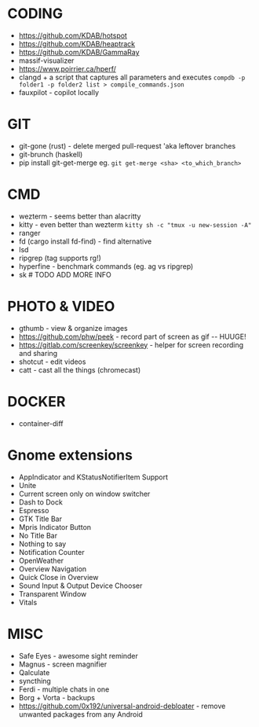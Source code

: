 # CODING

* https://github.com/KDAB/hotspot
* https://github.com/KDAB/heaptrack
* https://github.com/KDAB/GammaRay
* massif-visualizer
* https://www.poirrier.ca/hperf/
* clangd + a script that captures all parameters and executes `compdb -p folder1 -p folder2 list > compile_commands.json`
* fauxpilot - copilot locally

# GIT

* git-gone (rust) - delete merged pull-request 'aka leftover branches
* git-brunch (haskell)
* pip install git-get-merge eg. `git get-merge <sha> <to_which_branch>`

# CMD

* wezterm - seems better than alacritty
* kitty - even better than wezterm `kitty sh -c "tmux -u new-session -A"`
* ranger
* fd (cargo install fd-find) - find alternative
* lsd
* ripgrep (tag supports rg!)
* hyperfine - benchmark commands (eg. ag vs ripgrep)
* sk # TODO ADD MORE INFO

# PHOTO & VIDEO

* gthumb - view & organize images
* https://github.com/phw/peek - record part of screen as gif  -- HUUGE!
* https://gitlab.com/screenkey/screenkey - helper for screen recording and sharing
* shotcut - edit videos
* catt - cast all the things (chromecast)

# DOCKER
* container-diff

# Gnome extensions
* AppIndicator and KStatusNotifierItem Support
* Unite
* Current screen only on window switcher 
* Dash to Dock
* Espresso
* GTK Title Bar
* Mpris Indicator Button
* No Title Bar
* Nothing to say
* Notification Counter
* OpenWeather
* Overview Navigation
* Quick Close in Overview
* Sound Input & Output Device Chooser
* Transparent Window
* Vitals

# MISC
* Safe Eyes - awesome sight reminder
* Magnus - screen magnifier
* Qalculate
* syncthing
* Ferdi - multiple chats in one
* Borg + Vorta - backups
* https://github.com/0x192/universal-android-debloater - remove unwanted packages from any Android
